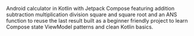 Android calculator in Kotlin with Jetpack Compose featuring addition subtraction multiplication division square and square root and an ANS function to reuse the last result built as a beginner friendly project to learn Compose state ViewModel patterns and clean Kotlin basics.
